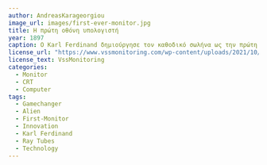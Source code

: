 ```yaml
---
author: AndreasKarageorgiou
image_url: images/first-ever-monitor.jpg
title: Η πρώτη οθόνη υπολογιστή  
year: 1897
caption: Ο Karl Ferdinand δημιούργησε τον καθοδικό σωλήνα ως την πρώτη οθόνη υπολογιστή. Ο σωλήνας καθοδικών ακτίνων (CRT) είναι ένας σωλήνας κενού που έχει ένα από τα άκρα του επικαλυμμένο με φώσφορο. Οι CRT λειτουργούν εκπέμποντας φως όταν τα ηλεκτρόνια χτυπούν. Χρησιμοποιήθηκαν κυρίως για την εμφάνιση άχρωμων διανυσματικών γραφικών αντί για την προβολή κειμένων πριν από την προώθηση σε έγχρωμους σωλήνες καθοδικών ακτίνων που εμφάνιζαν γραφικά και κείμενα.
license_url: "https://www.vssmonitoring.com/wp-content/uploads/2021/10/first-monitor-300x195.jpg.webp" 
license_text: VssMonitoring 
categories:
  - Monitor
  - CRT
  - Computer
tags:
  - Gamechanger 
  - Alien 
  - First-Monitor 
  - Innovation
  - Karl Ferdinand
  - Ray Tubes
  - Technology
---
```


